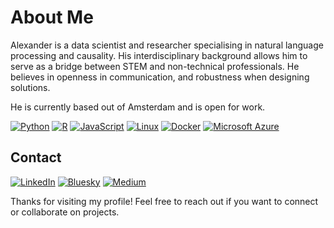# About Me

Alexander is a data scientist and researcher specialising in natural language processing and causality. His interdisciplinary background allows him to serve as a bridge between STEM and non-technical professionals. He believes in openness in communication, and robustness when designing solutions.

He is currently based out of Amsterdam and is open for work.

[![Python](https://img.shields.io/badge/Python-3776AB?logo=python&logoColor=fff)](#) [![R](https://img.shields.io/badge/R-%23276DC3.svg?logo=r&logoColor=white)](#) [![JavaScript](https://img.shields.io/badge/JavaScript-F7DF1E?logo=javascript&logoColor=000)](#) [![Linux](https://img.shields.io/badge/Linux-FCC624?logo=linux&logoColor=black)](#) [![Docker](https://img.shields.io/badge/Docker-2496ED?logo=docker&logoColor=fff)](#) [![Microsoft Azure](https://custom-icon-badges.demolab.com/badge/Microsoft%20Azure-0089D6?logo=msazure&logoColor=white)](#)

## Contact

[![LinkedIn](https://custom-icon-badges.demolab.com/badge/LinkedIn-0A66C2?logo=linkedin-white&logoColor=fff)](https://www.linkedin.com/in/alhepburn/) [![Bluesky](https://img.shields.io/badge/Bluesky-0285FF?logo=bluesky&logoColor=fff)](https://bsky.app/profile/aahepburn.bsky.social) [![Medium](https://img.shields.io/badge/Medium-%23000000.svg?logo=medium&logoColor=white)](https://medium.com/@alexander.hepburn)



Thanks for visiting my profile! Feel free to reach out if you want to connect or collaborate on projects.


